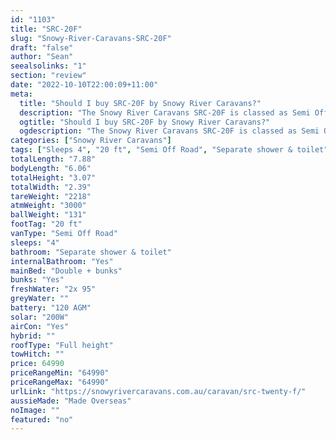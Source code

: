 ```yaml
---
id: "1103"
title: "SRC-20F"
slug: "Snowy-River-Caravans-SRC-20F"
draft: "false"
author: "Sean"
seealsolinks: "1"
section: "review"
date: "2022-10-10T22:00:09+11:00"
meta:
  title: "Should I buy SRC-20F by Snowy River Caravans?"
  description: "The Snowy River Caravans SRC-20F is classed as Semi Off Road, and sleeps 4 people. It is Made Overseas and comes in at 20 ft. It generally has Separate shower & toilet."
  ogtitle: "Should I buy SRC-20F by Snowy River Caravans?"
  ogdescription: "The Snowy River Caravans SRC-20F is classed as Semi Off Road, and sleeps 4 people. It is Made Overseas and comes in at 20 ft. It generally has Separate shower & toilet."
categories: ["Snowy River Caravans"]
tags: ["Sleeps 4", "20 ft", "Semi Off Road", "Separate shower & toilet", "Full height", "60 - 70k", "Made Overseas"]
totalLength: "7.88"
bodyLength: "6.06"
totalHeight: "3.07"
totalWidth: "2.39"
tareWeight: "2218"
atmWeight: "3000"
ballWeight: "131"
footTag: "20 ft"
vanType: "Semi Off Road"
sleeps: "4"
bathroom: "Separate shower & toilet"
internalBathroom: "Yes"
mainBed: "Double + bunks"
bunks: "Yes"
freshWater: "2x 95"
greyWater: ""
battery: "120 AGM"
solar: "200W"
airCon: "Yes"
hybrid: ""
roofType: "Full height"
towHitch: ""
price: 64990
priceRangeMin: "64990"
priceRangeMax: "64990"
urlLink: "https://snowyrivercaravans.com.au/caravan/src-twenty-f/"
aussieMade: "Made Overseas"
noImage: ""
featured: "no"
---
```

